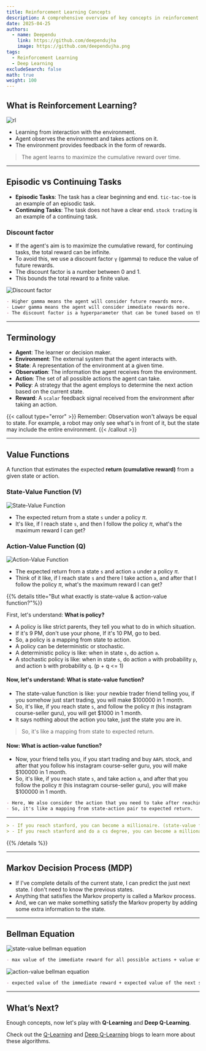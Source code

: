 ```yaml
---
title: Reinforcement Learning Concepts
description: A comprehensive overview of key concepts in reinforcement learning, including agents, environments, rewards, and policies.
date: 2025-04-25
authors:
  - name: Deependu
    link: https://github.com/deependujha
    image: https://github.com/deependujha.png
tags:
  - Reinforcement Learning
  - Deep Learning
excludeSearch: false
math: true
weight: 100
---
```


## What is Reinforcement Learning?

![rl](https://kitrum.com/wp-content/uploads/2023/04/Reinforcement-Learning-1.png)

- Learning from interaction with the environment.
- Agent observes the environment and takes actions on it.
- The environment provides feedback in the form of rewards.

> The agent learns to maximize the cumulative reward over time.

---

## Episodic vs Continuing Tasks

- **Episodic Tasks**: The task has a clear beginning and end. `tic-tac-toe` is an example of an episodic task.
- **Continuing Tasks**: The task does not have a clear end. `stock trading` is an example of a continuing task.

### Discount factor

- If the agent's aim is to maximize the cumulative reward, for continuing tasks, the total reward can be infinite.
- To avoid this, we use a discount factor `γ` (gamma) to reduce the value of future rewards.
- The discount factor is a number between 0 and 1.
- This bounds the total reward to a finite value.

![Discount factor](/blogs/rl/discount_factor.jpeg)

```md
- Higher gamma means the agent will consider future rewards more.
- Lower gamma means the agent will consider immediate rewards more.
- The discount factor is a hyperparameter that can be tuned based on the task.
```

---

## Terminology

- **Agent**: The learner or decision maker.
- **Environment**: The external system that the agent interacts with.
- **State**: A representation of the environment at a given time.
- **Observation**: The information the agent receives from the environment.
- **Action**: The set of all possible actions the agent can take.
- **Policy**: A strategy that the agent employs to determine the next action based on the current state.
- **Reward**: A `scalar` feedback signal received from the environment after taking an action.

{{< callout type="error" >}}
  Remember: Observation won't always be equal to state. For example, a robot may only see what's in front of it, but the state may include the entire environment.
{{< /callout >}}

---

## Value Functions

A function that estimates the expected **return (cumulative reward)** from a given state or action.

### State-Value Function (V)

![State-Value Function](/blogs/rl/value-function.png)

- The expected return from a state `s` under a policy $\pi$.
- It's like, if I reach state `s`, and then I follow the policy $\pi$, what's the maximum reward I can get?

### Action-Value Function (Q)

![Action-Value Function](/blogs/rl/action-value.png)

- The expected return from a state `s` and action `a` under a policy $\pi$.
- Think of it like, if I reach state `s` and there I take action `a`, and after that I follow the policy $\pi$, what's the maximum reward I can get?

{{% details title="But what exactly is state-value & action-value function?"%}}

First, let's understand: **What is policy?**

- A policy is like strict parents, they tell you what to do in which situation.
- If it's 9 PM, don't use your phone, If it's 10 PM, go to bed.
- So, a policy is a mapping from state to action.
- A policy can be deterministic or stochastic.
- A deterministic policy is like: when in state `s`, do action `a`.
- A stochastic policy is like: when in state `s`, do action `a` with probability `p`, and action `b` with probability `q`. (p + q <= 1)

#### Now, let's understand: **What is state-value function?**

- The state-value function is like: your newbie trader friend telling you, if you somehow just start trading, you will make $100000 in 1 month.
- So, it's like, if you reach state `s`, and follow the policy $\pi$ (his instagram course-seller guru), you will get $1000 in 1 month.
- It says nothing about the action you take, just the state you are in.

> So, it's like a mapping from state to expected return.

#### Now: **What is action-value function?**

- Now, your friend tells you, if you start trading and buy `AAPL` stock, and after that you follow his instagram course-seller guru, you will make $100000 in 1 month.
- So, it's like, if you reach state `s`, and take action `a`, and after that you follow the policy $\pi$ (his instagram course-seller guru), you will make $100000 in 1 month.

```md
- Here, We also consider the action that you need to take after reaching the state.
- So, it's like a mapping from state-action pair to expected return.
```

---

```md
> - If you reach stanford, you can become a millionaire. (state-value function)
> - If you reach stanford and do a cs degree, you can become a millionaire. (action-value function)
```

{{% /details %}}

---

## Markov Decision Process (MDP)

- If I've complete details of the current state, I can predict the just next state. I don't need to know the previous states.
- Anything that satisfies the Markov property is called a Markov process.
- And, we can we make something satisfy the Markov property by adding some extra information to the state.

---

## Bellman Equation

![state-value bellman equation](/blogs/rl/bellman-equation-state-value.png)

```md
- max value of the immediate reward for all possible actions + value of the next state.
```

![action-value bellman equation](/blogs/rl/bellman-equation-action-value.png)

```md
- expected value of the immediate reward + expected value of the next state.
```

---

## What’s Next?

Enough concepts, now let's play with **Q-Learning** and **Deep Q-Learning**.

Check out the [Q-Learning](/blog/q-learning) and [Deep Q-Learning](/blog/deep-q-learning) blogs to learn more about these algorithms.

